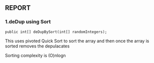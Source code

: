 ## REPORT

### 1.deDup using Sort
```
public int[] deDupBySort(int[] randomIntegers);
```
This uses pivoted Quick Sort to sort the array and then once the array is sorted removes the depulacates

Sorting complexity is (O)nlogn

